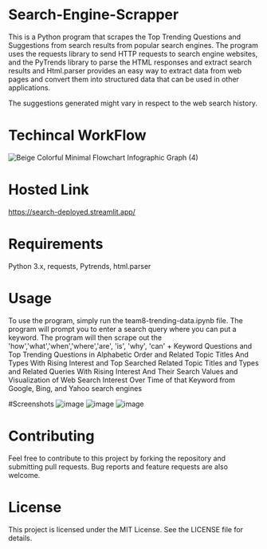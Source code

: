# Search-Engine-Scrapper
This is a Python program that scrapes the Top Trending Questions and Suggestions from search results from popular search engines. The program uses the requests library to send HTTP requests to search engine websites, and the PyTrends library to parse the HTML responses and extract search results and Html.parser provides an easy way to extract data from web pages and convert them into structured data that can be used in other applications.

The suggestions generated might vary in respect to the web search history.

# Techincal WorkFlow
![Beige Colorful Minimal Flowchart Infographic Graph (4)](https://github.com/jatin12Sethi/Search-Engine-Scrapper/assets/98033741/22190c97-9ada-4c60-86e7-b12ca52868c1)

# Hosted Link
https://search-deployed.streamlit.app/

# Requirements
Python 3.x,
requests,
Pytrends,
html.parser

# Usage
To use the program, simply run the team8-trending-data.ipynb file. The program will prompt you to enter a search query where you can put a keyword. The program will then scrape out the  'how','what','when','where','are', 'is', 'why', 'can' + Keyword Questions and Top Trending Questions in Alphabetic Order and Related Topic Titles And Types With Rising Interest and Top Searched Related Topic Titles and Types and Related Queries With Rising Interest And Their Search Values and Visualization of  Web Search Interest Over Time of that Keyword from Google, Bing, and Yahoo search engines 

#Screenshots
![image](https://github.com/jatin12Sethi/Search-Engine-Scrapper/assets/98033741/168ac6c4-1850-458b-9e05-e8d98118ae86)
![image](https://github.com/jatin12Sethi/Search-Engine-Scrapper/assets/98033741/b7e1d9ed-af4f-45da-b34c-737e7d372292)
![image](https://github.com/jatin12Sethi/Search-Engine-Scrapper/assets/98033741/f8f67aa5-a069-4061-894e-8d2e391735a9)



# Contributing
Feel free to contribute to this project by forking the repository and submitting pull requests. Bug reports and feature requests are also welcome.

# License
This project is licensed under the MIT License. 
See the LICENSE file for details.
